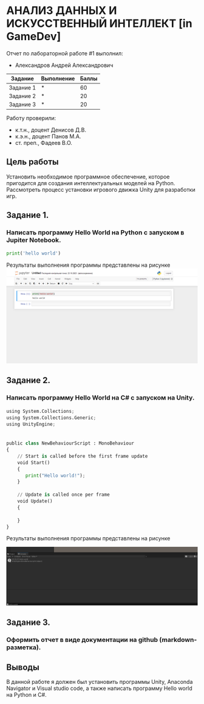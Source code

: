 #  АНАЛИЗ ДАННЫХ И ИСКУССТВЕННЫЙ ИНТЕЛЛЕКТ [in GameDev]
Отчет по лабораторной работе #1 выполнил:
- Александров Андрей Александрович
  
| Задание | Выполнение | Баллы |
| ------ | ------ | ------ |
| Задание 1 | * | 60 |
| Задание 2 | * | 20 |
| Задание 3 | * | 20 |

Работу проверили:
- к.т.н., доцент Денисов Д.В.
- к.э.н., доцент Панов М.А.
- ст. преп., Фадеев В.О.

 ## Цель работы
Установить необходимое программное обеспечение, которое пригодится для создания интеллектуальных моделей на Python. Рассмотреть процесс установки игрового движка Unity для разработки игр.

## Задание 1.
### Написать программу Hello World на Python с запуском в Jupiter Notebook.

```py
print('hello world')
```
Результаты выполнения программы представлены на рисунке
![Иллюстрация к проекту](https://github.com/criosstasis/Zadanie-1/blob/main/anaco.PNG)

## Задание 2.
### Написать программу Hello World на C# с запуском на Unity. 

```py
using System.Collections;
using System.Collections.Generic;
using UnityEngine;


public class NewBehaviourScript : MonoBehaviour
{
    // Start is called before the first frame update
    void Start()
    {
       print("Hello world!");    
    }

    // Update is called once per frame
    void Update()
    {
        
    }
}

```
Результаты выполнения программы представлены на рисунке

![Иллюстрация к проекту](https://github.com/criosstasis/Zadanie-1/blob/main/unity.PNG)

## Задание 3.
### Оформить отчет в виде документации на github (markdown-разметка).

## Выводы

В данной работе я должен был установить программы Unity, Anaconda Navigator и Visual studio code, а также написать программу Hello world на Python и C#. 
